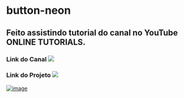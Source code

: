 # button-neon
## Feito assistindo tutorial do canal no YouTube ONLINE TUTORIALS.

### Link do Canal  <a href="https://www.youtube.com/c/OnlineTutorials4Designers" target="_blank"><img src="https://img.shields.io/badge/YouTube-FF0000?style=for-the-badge&logo=youtube&logoColor=white" target="_blank"></a> 
### Link do Projeto <a href = "https://jeanpsilva10.github.io/calculadora-javascript/calculadora-javascript/index.html"><img src="https://img.shields.io/badge/HTML-239120?style=for-the-badge&logo=html5&logoColor=white" target="_blank">
![image](https://user-images.githubusercontent.com/23384348/166522401-7aecec34-5daf-414a-9d27-6624496f99be.png)
